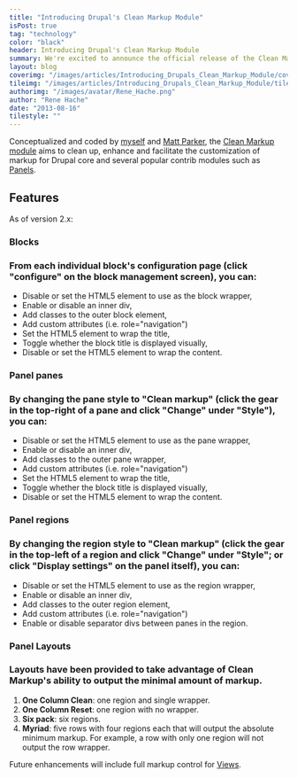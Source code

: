 ```yaml
---
title: "Introducing Drupal's Clean Markup Module"
isPost: true
tag: "technology"
color: "black"
header: Introducing Drupal's Clean Markup Module
summary: We're excited to announce the official release of the Clean Markup module.
layout: blog
coverimg: "/images/articles/Introducing_Drupals_Clean_Markup_Module/cover.jpg"
tileimg: "/images/articles/Introducing_Drupals_Clean_Markup_Module/tile.jpg"
authorimg: "/images/avatar/Rene_Hache.png"
author: "Rene Hache"
date: "2013-08-16"
tilestyle: ""
---
```


Conceptualized and coded by [myself](https://drupal.org/user/64478) and [Matt Parker](https://drupal.org/user/536298), the [Clean Markup module](https://drupal.org/project/clean_markup) aims to clean up, enhance and facilitate the customization of markup for Drupal core and several popular contrib modules such as [Panels](https://drupal.org/project/panels "Panels project page").

## Features

As of version 2.x:

### **Blocks**

### From each individual block's configuration page (click "configure" on the block management screen), you can:

*   Disable or set the HTML5 element to use as the block wrapper,
*   Enable or disable an inner div,
*   Add classes to the outer block element,
*   Add custom attributes (i.e. role="navigation")
*   Set the HTML5 element to wrap the title,
*   Toggle whether the block title is displayed visually,
*   Disable or set the HTML5 element to wrap the content.

### **Panel panes**

### By changing the pane style to "Clean markup" (click the gear in the top-right of a pane and click "Change" under "Style"), you can:

*   Disable or set the HTML5 element to use as the pane wrapper,
*   Enable or disable an inner div,
*   Add classes to the outer pane wrapper,
*   Add custom attributes (i.e. role="navigation")
*   Set the HTML5 element to wrap the title,
*   Toggle whether the block title is displayed visually,
*   Disable or set the HTML5 element to wrap the content.

### **Panel regions**

### By changing the region style to "Clean markup" (click the gear in the top-left of a region and click "Change" under "Style"; or click "Display settings" on the panel itself), you can:

*   Disable or set the HTML5 element to use as the region wrapper,
*   Enable or disable an inner div,
*   Add classes to the outer region element,
*   Add custom attributes (i.e. role="navigation")
*   Enable or disable separator divs between panes in the region.

### **Panel Layouts**

### Layouts have been provided to take advantage of Clean Markup's ability to output the minimal amount of markup.

1.  **One Column Clean**: one region and single wrapper.
2.  **One Column Reset**: one region with no wrapper.
3.  **Six pack**: six regions.
4.  **Myriad**: five rows with four regions each that will output the absolute minimum markup. For example, a row with only one region will not output the row wrapper.

Future enhancements will include full markup control for [Views](https://drupal.org/project/views).